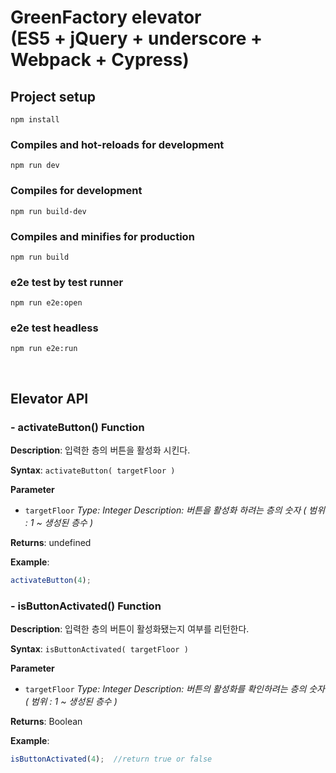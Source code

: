 # GreenFactory elevator<br>(ES5 + jQuery + underscore + Webpack + Cypress)

## Project setup
```
npm install
```

### Compiles and hot-reloads for development
```
npm run dev
```

### Compiles for development
```
npm run build-dev
```

### Compiles and minifies for production
```
npm run build
```

### e2e test by test runner
```
npm run e2e:open
```

### e2e test headless
```
npm run e2e:run
```
<br>

## Elevator API

### - activateButton() Function
**Description**: 입력한 층의 버튼을 활성화 시킨다.

 **Syntax**: `activateButton( targetFloor )`

  **Parameter**
  - `targetFloor`
*Type: Integer
Description: 버튼을 활성화 하려는 층의 숫자 ( 범위 : 1 ~ 생성된 층수 )*

 **Returns**: undefined

**Example**:
```js
activateButton(4);
```

### - isButtonActivated() Function

**Description**: 입력한 층의 버튼이 활성화됐는지 여부를 리턴한다.

**Syntax**:  `isButtonActivated( targetFloor )`

**Parameter**
- `targetFloor`
*Type: Integer
Description: 버튼의 활성화를 확인하려는 층의 숫자 ( 범위 : 1 ~ 생성된 층수 )*

**Returns**: Boolean

**Example**:
```js
isButtonActivated(4);  //return true or false
```
